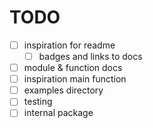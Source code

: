 # TODO

- [ ] inspiration for readme
  - [ ] badges and links to docs
- [ ] module & function docs
- [ ] inspiration main function
- [ ] examples directory
- [ ] testing
- [ ] internal package
